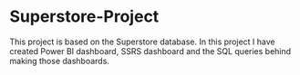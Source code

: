 # Superstore-Project
This project is based on the Superstore database. In this project I have created Power BI dashboard, SSRS dashboard and the SQL queries behind making those dashboards.
